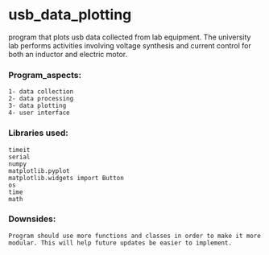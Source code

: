 # usb_data_plotting
program that plots usb data collected from lab equipment. The university lab performs activities involving voltage synthesis and current control for both an inductor and electric motor.  

### Program_aspects:

```
1- data collection
2- data processing
3- data plotting
4- user interface
```

### Libraries used:
```
timeit
serial
numpy
matplotlib.pyplot 
matplotlib.widgets import Button
os
time 
math
```

### Downsides:
```
Program should use more functions and classes in order to make it more modular. This will help future updates be easier to implement.
```
